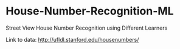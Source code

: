 # House-Number-Recognition-ML
Street View House Number Recognition using Different Learners

Link to data: http://ufldl.stanford.edu/housenumbers/